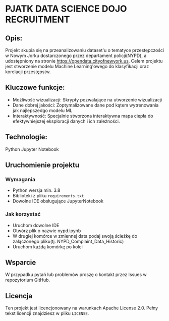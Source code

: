# PJATK DATA SCIENCE DOJO RECRUITMENT 

## Opis: 
Projekt skupia się na przeanalizowaniu dataset'u o tematyce przestępczości w Nowym Jorku  dostarczonego przez departament policji(NYPD), a udostępniony na stronie https://opendata.cityofnewyork.us. Celem projektu jest stworzenie modelu Machine Learning'owego do klasyfikacji oraz korelacji przestępstw. 

## Kluczowe funkcje: 
- Możliwość wizualizacji: Skrypty pozwalające na utworzenie wizualizacji 
- Dane dobrej jakości: Zoptymalizowane dane pod kątem wytrenowania jak najlepszedgo modelu ML
- Interaktywność: Specjalnie stworzona interaktywna mapa ciepła do efektywniejszej eksploracji danych i ich zależności. 

## Technologie: 
Python 
Jupyter Notebook

## Uruchomienie projektu

### Wymagania 
- Python wersja min. 3.8
- Biblioteki z pliku `requirements.txt`
- Dowolne IDE obsługujące JupyterNotebook

### Jak korzystać 
- Uruchom dowolne IDE
- Otwórz plik o nazwie nypd.ipynb
- W drugiej komórce  w zmiennej data podaj swoją ścieżkę do załączonego pliku(tj. NYPD_Complaint_Data_Historic)
- Uruchom każdą komórkę po kolei 

## Wsparcie 
W przypadku pytań lub problemów proszę o kontakt przez Issues w repozytorium GitHub.

## Licencja
Ten projekt jest licencjonowany na warunkach Apache License 2.0. Pełny tekst licencji znajdziesz w pliku `LICENSE`.

